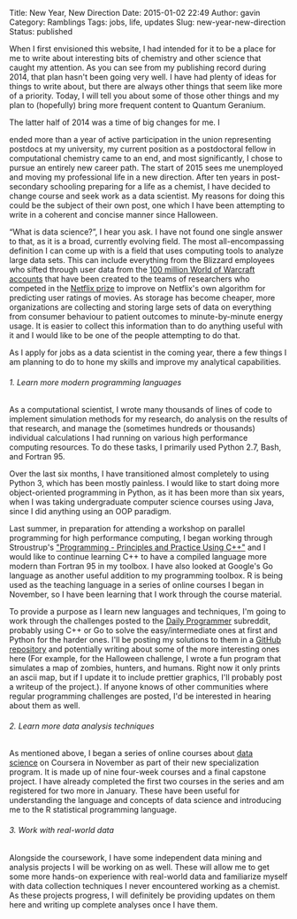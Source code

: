 Title: New Year, New Direction
Date: 2015-01-02 22:49
Author: gavin
Category: Ramblings
Tags: jobs, life, updates
Slug: new-year-new-direction
Status: published

When I first envisioned this website, I had intended for it to be a
place for me to write about interesting bits of chemistry and other
science that caught my attention. As you can see from my publishing
record during 2014, that plan hasn't been going very well. I have had
plenty of ideas for things to write about, but there are always other
things that seem like more of a priority. Today, I will tell you about
some of those other things and my plan to (hopefully) bring more
frequent content to Quantum Geranium.

<!--more-->The latter half of 2014 was a time of big changes for me. I
ended more than a year of active participation in the union representing
postdocs at my university, my current position as a postdoctoral fellow
in computational chemistry came to an end, and most significantly, I
chose to pursue an entirely new career path. The start of 2015 sees me
unemployed and moving my professional life in a new direction. After ten
years in post-secondary schooling preparing for a life as a chemist, I
have decided to change course and seek work as a data scientist. My
reasons for doing this could be the subject of their own post, one which
I have been attempting to write in a coherent and concise manner since
Halloween.

“What is data science?”, I hear you ask. I have not found one single
answer to that, as it is a broad, currently evolving field. The most
all-encompassing definition I can come up with is a field that uses
computing tools to analyze large data sets. This can include everything
from the Blizzard employees who sifted through user data from the [100
million World of Warcraft
accounts](http://media.wow-europe.com/infographic/en/world-of-warcraft-infographic.html)
that have been created to the teams of researchers who competed in the
[Netflix prize](http://en.wikipedia.org/wiki/Netflix_Prize) to improve
on Netflix's own algorithm for predicting user ratings of movies. As
storage has become cheaper, more organizations are collecting and
storing large sets of data on everything from consumer behaviour to
patient outcomes to minute-by-minute energy usage. It is easier to
collect this information than to do anything useful with it and I would
like to be one of the people attempting to do that.

As I apply for jobs as a data scientist in the coming year, there a few
things I am planning to do to hone my skills and improve my analytical
capabilities.

###### 1. Learn more modern programming languages

As a computational scientist, I wrote many thousands of lines of code to
implement simulation methods for my research, do analysis on the results
of that research, and manage the (sometimes hundreds or thousands)
individual calculations I had running on various high performance
computing resources. To do these tasks, I primarily used Python 2.7,
Bash, and Fortran 95.

Over the last six months, I have transitioned almost completely to using
Python 3, which has been mostly painless. I would like to start doing
more object-oriented programming in Python, as it has been more than six
years, when I was taking undergraduate computer science courses using
Java, since I did anything using an OOP paradigm.

Last summer, in preparation for attending a workshop on parallel
programming for high performance computing, I began working through
Stroustrup's ["Programming - Principles and Practice Using
C++"](http://www.stroustrup.com/Programming/) and I would like to
continue learning C++ to have a compiled language more modern than
Fortran 95 in my toolbox. I have also looked at Google's Go language as
another useful addition to my programming toolbox. R is being used as
the teaching language in a series of online courses I began in November,
so I have been learning that I work through the course material.

To provide a purpose as I learn new languages and techniques, I'm going
to work through the challenges posted to the [Daily
Programmer](https://www.reddit.com/r/dailyprogrammer) subreddit,
probably using C++ or Go to solve the easy/intermediate ones at first
and Python for the harder ones. I'll be posting my solutions to them in
a [GitHub repository](https://github.com/ghevcoul/dailyprogrammer) and
potentially writing about some of the more interesting ones here (For
example, for the Halloween challenge, I wrote a fun program that
simulates a map of zombies, hunters, and humans. Right now it only
prints an ascii map, but if I update it to include prettier graphics,
I'll probably post a writeup of the project.). If anyone knows of other
communities where regular programming challenges are posted, I'd be
interested in hearing about them as well.

###### 2. Learn more data analysis techniques

As mentioned above, I began a series of online courses about [data
science](https://www.coursera.org/specialization/jhudatascience/1) on
Coursera in November as part of their new specialization program. It is
made up of nine four-week courses and a final capstone project. I have
already completed the first two courses in the series and am registered
for two more in January. These have been useful for understanding the
language and concepts of data science and introducing me to the R
statistical programming language.

###### 3. Work with real-world data

Alongside the coursework, I have some independent data mining and
analysis projects I will be working on as well. These will allow me to
get some more hands-on experience with real-world data and familiarize
myself with data collection techniques I never encountered working as a
chemist. As these projects progress, I will definitely be providing
updates on them here and writing up complete analyses once I have them.
